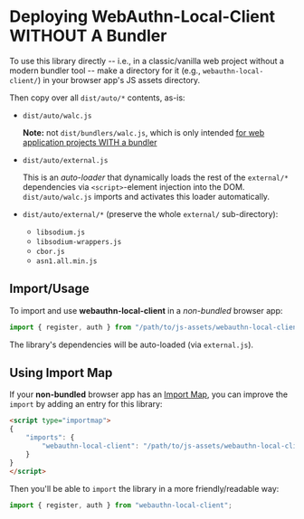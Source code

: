 # Deploying WebAuthn-Local-Client WITHOUT A Bundler

To use this library directly -- i.e., in a classic/vanilla web project without a modern bundler tool -- make a directory for it (e.g., `webauthn-local-client/`) in your browser app's JS assets directory.

Then copy over all `dist/auto/*` contents, as-is:

* `dist/auto/walc.js`

    **Note:** not `dist/bundlers/walc.js`, which is only intended [for web application projects WITH a bundler](BUNDLERS.md)

* `dist/auto/external.js`

    This is an *auto-loader* that dynamically loads the rest of the `external/*` dependencies via `<script>`-element injection into the DOM. `dist/auto/walc.js` imports and activates this loader automatically.

* `dist/auto/external/*` (preserve the whole `external/` sub-directory):
    - `libsodium.js`
    - `libsodium-wrappers.js`
    - `cbor.js`
    - `asn1.all.min.js`

## Import/Usage

To import and use **webauthn-local-client** in a *non-bundled* browser app:

```js
import { register, auth } from "/path/to/js-assets/webauthn-local-client/walc.js";
```

The library's dependencies will be auto-loaded (via `external.js`).

## Using Import Map

If your **non-bundled** browser app has an [Import Map](https://developer.mozilla.org/en-US/docs/Web/HTML/Element/script/type/importmap), you can improve the `import` by adding an entry for this library:

```html
<script type="importmap">
{
    "imports": {
        "webauthn-local-client": "/path/to/js-assets/webauthn-local-client/walc.js"
    }
}
</script>
```

Then you'll be able to `import` the library in a more friendly/readable way:

```js
import { register, auth } from "webauthn-local-client";
```
